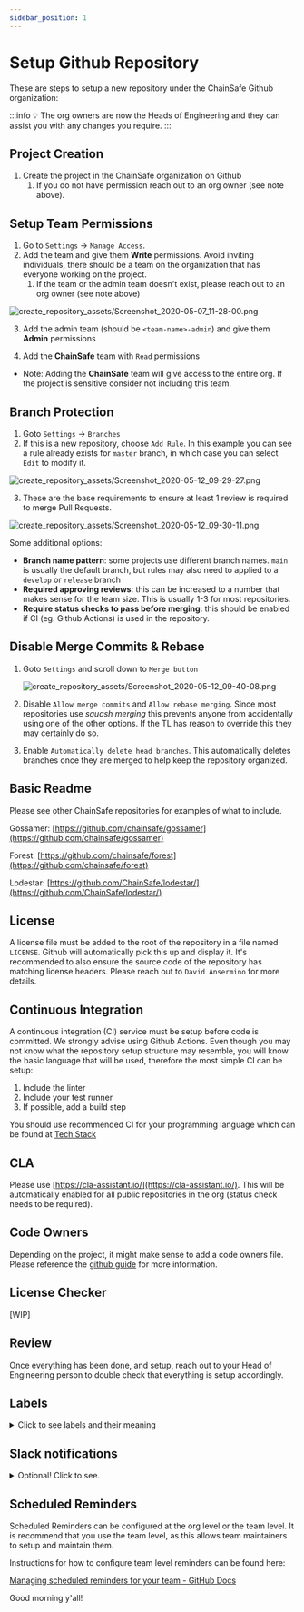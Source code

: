 ```yaml
---
sidebar_position: 1
---
```

# Setup Github Repository

These are steps to setup a new repository under the ChainSafe Github organization:

:::info
💡 The org owners are now the Heads of Engineering and they can assist you with any changes you require.
:::

## Project Creation

1. Create the project in the ChainSafe organization on Github
    1. If you do not have permission reach out to an org owner (see note above).

## Setup Team Permissions

1. Go to `Settings` → `Manage Access`. 
2.  Add the team and give them **Write** permissions. Avoid inviting individuals, there should be a team on the organization that has everyone working on the project. 
    1. If the team or the admin team doesn't exist, please reach out to an org owner (see note above)

![create_repository_assets/Screenshot_2020-05-07_11-28-00.png](create_repository_assets/Screenshot_2020-05-07_11-28-00.png)

3. Add the admin team (should be `<team-name>-admin`) and give them **Admin** permissions

4. Add the **ChainSafe** team with `Read` permissions

- Note: Adding the **ChainSafe** team will give access to the entire org. If the project is sensitive consider not including this team.

## Branch Protection

1. Goto `Settings` → `Branches`
2. If this is a new repository, choose `Add Rule`. In this example you can see a rule already exists for `master` branch, in which case you can select `Edit` to modify it. 

![create_repository_assets/Screenshot_2020-05-12_09-29-27.png](create_repository_assets/Screenshot_2020-05-12_09-29-27.png)

3. These are the base requirements to ensure at least 1 review is required to merge Pull Requests.

![create_repository_assets/Screenshot_2020-05-12_09-30-11.png](create_repository_assets/Screenshot_2020-05-12_09-30-11.png)

Some additional options:

- **Branch name pattern**: some projects use different branch names. `main` is usually the default branch, but rules may also need to applied to a `develop` or `release` branch
- **Required approving reviews**: this can be increased to a number that makes sense for the team size. This is usually 1-3 for most repositories.
- **Require status checks to pass before merging**: this should be enabled if CI (eg. Github Actions) is used in the repository.

## Disable Merge Commits & Rebase

1. Goto `Settings`  and scroll down to `Merge button`
    
    ![create_repository_assets/Screenshot_2020-05-12_09-40-08.png](create_repository_assets/Screenshot_2020-05-12_09-40-08.png)
    

2. Disable `Allow merge commits` and `Allow rebase merging`. Since most repositories use *squash merging* this prevents anyone from accidentally using one of the other options. If the TL has reason to override this they may certainly do so.

3. Enable `Automatically delete head branches`. This automatically deletes branches once they are merged to help keep the repository organized.

## Basic Readme

Please see other ChainSafe repositories for examples of what to include. 

Gossamer: [https://github.com/chainsafe/gossamer](https://github.com/chainsafe/gossamer)

Forest: [https://github.com/chainsafe/forest](https://github.com/chainsafe/forest)

Lodestar: [https://github.com/ChainSafe/lodestar/](https://github.com/ChainSafe/lodestar/)

## License

A license file must be added to the root of the repository in a file named `LICENSE`. Github will automatically pick this up and display it. It's recommended to also ensure the source code of the repository has matching license headers. Please reach out to `David Ansermino` for more details. 

## Continuous Integration

A continuous integration (CI) service must be setup before code is committed. We strongly advise using Github Actions. Even though you may not know what the repository setup structure may resemble, you will know the basic language that will be used, therefore the most simple CI can be setup:

1. Include the linter
2. Include your test runner
3. If possible, add a build step

You should use recommended CI for your programming language which can be found at [Tech Stack](../2_tech-stack/_category_.yml)

## CLA

Please use [https://cla-assistant.io/](https://cla-assistant.io/). This will be automatically enabled for all public repositories in the org (status check needs to be required).

## Code Owners

Depending on the project, it might make sense to add a code owners file. Please reference the [github guide](https://help.github.com/en/github/creating-cloning-and-archiving-repositories/about-code-owners) for more information.

## License Checker

[WIP]

## Review

Once everything has been done, and setup, reach out to your Head of Engineering person to double check that everything is setup accordingly.

## Labels

<details>
    <summary>Click to see labels and their meaning</summary>

### Status

Status: Breaking Change

- Added to a PR or issue that would cause a breaking change

Status: Abandoned

- Added to a PR or issue is no longer being actively pursued.

Status: Approved

- Added to a PR when the required number of approvals have been met.

Status: Blocked

- Added to issues and Pull Requests when work can not be continued until another task is completed.

Status: In Progress

- Added to issues to signal that its actively being worked on.

Status: Do not merge

- Added to Pull Requests that are not allowed to be merged.

Status: On Ice

- Added to issues and Pull Requests that are considered important but no longer pursued for the near future.

Status: Review Needed

- Added to Pull Requests that need the maintainer(s) to review.

Status: Changes Requested

- Added to Pull Requests that require further changes from the contributor.

Status: Stale

- Added to issues and Pull Requests if they have not received enough activity.

Status: Needs Clarification

- Added to issues that are not clearly understood, and require additional input.

### Types

Type: Feature

- Added to issues and Pull Requests to identify that the change is a new feature.

Type: Epic

- Added to issues to encompass many different types of issues together

Type: Bug

- Added to issues and Pull Requests if they are addressing a bug

Type: Enhancement

- Added to issues and Pull Requests when a change includes improvements or optimizations.

Type: Maintenance

- Added to issues and Pull Requests when a change is for repository maintenance, such as CI or linter changes.

Type: Question

- Added to issues that are general discussion questions, and don't offer bug reports etc..

Type: Documentation

- Added to issues or Pull Requests that relate to the project wiki, or documentation.

### Priority Levels

Priority: P0

- Added to issues and Pull Requests relating to a critical severity bugs.

Priority: P1

- Added to issues and Pull Requests relating to a high severity bugs.

Priority: P2

- Added to issues and Pull Requests relating to a medium severity bugs.

Priority: P3

- Added to issues and Pull Requests relating to a low severity bugs.

</details>

## Slack notifications
<details>
  <summary>Optional! Click to see.</summary>

### Overview

There are two methods for receiving various notifications from GitHub via Slack.

- **Scheduled Reminders**: These allow you receive reminders at some interval about pending PRs on specific repositories in a Slack channel.
- **Slackbot Notifications**: Enabling these will cause actions on GitHub to trigger notifications on Slack.

### Slackbot Notifications

The instructions for configuring the GitHub Slackbot can be found here: [https://github.com/integrations/slack#configuration](https://github.com/integrations/slack#configuration)

A common configuration follows these steps:

```yaml
/github subscribe owner/repository
/github subscribe owner/repository reviews comments
```

You can check which features are enabled in a channel with:

```yaml
/github subscribe list features
```
</details>


## Scheduled Reminders

Scheduled Reminders can be configured at the org level or the team level. It is recommend that you use the team level, as this allows team maintainers to setup and maintain them.

Instructions for how to configure team level reminders can be found here: 

[Managing scheduled reminders for your team - GitHub Docs](https://docs.github.com/en/organizations/organizing-members-into-teams/managing-scheduled-reminders-for-your-team)


Good morning y'all!